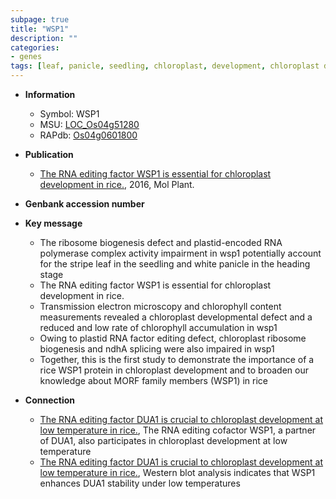 ```yaml
---
subpage: true
title: "WSP1"
description: ""
categories:
- genes
tags: [leaf, panicle, seedling, chloroplast, development, chloroplast developmental, chloroplast development]
---
```


* **Information**  
    + Symbol: WSP1  
    + MSU: [LOC_Os04g51280](http://rice.plantbiology.msu.edu/cgi-bin/ORF_infopage.cgi?orf=LOC_Os04g51280)  
    + RAPdb: [Os04g0601800](http://rapdb.dna.affrc.go.jp/viewer/gbrowse_details/irgsp1?name=Os04g0601800)  

* **Publication**  
    + [The RNA editing factor WSP1 is essential for chloroplast development in rice.](http://www.ncbi.nlm.nih.gov/pubmed?term=The+RNA+editing+factor+WSP1+is+essential+for+chloroplast+development+in+rice.%5BTitle%5D), 2016, Mol Plant.

* **Genbank accession number**  

* **Key message**  
    + The ribosome biogenesis defect and plastid-encoded RNA polymerase complex activity impairment in wsp1 potentially account for the stripe leaf in the seedling and white panicle in the heading stage
    + The RNA editing factor WSP1 is essential for chloroplast development in rice.
    + Transmission electron microscopy and chlorophyll content measurements revealed a chloroplast developmental defect and a reduced and low rate of chlorophyll accumulation in wsp1
    + Owing to plastid RNA factor editing defect, chloroplast ribosome biogenesis and ndhA splicing were also impaired in wsp1
    + Together, this is the first study to demonstrate the importance of a rice WSP1 protein in chloroplast development and to broaden our knowledge about MORF family members (WSP1) in rice

* **Connection**  
    + [The RNA editing factor DUA1 is crucial to chloroplast development at low temperature in rice.](http://www.ncbi.nlm.nih.gov/pubmed?term=The+RNA+editing+factor+DUA1+is+crucial+to+chloroplast+development+at+low+temperature+in+rice.%5BTitle%5D),  The RNA editing cofactor WSP1, a partner of DUA1, also participates in chloroplast development at low temperature
    + [The RNA editing factor DUA1 is crucial to chloroplast development at low temperature in rice.](http://www.ncbi.nlm.nih.gov/pubmed?term=The+RNA+editing+factor+DUA1+is+crucial+to+chloroplast+development+at+low+temperature+in+rice.%5BTitle%5D),  Western blot analysis indicates that WSP1 enhances DUA1 stability under low temperatures



